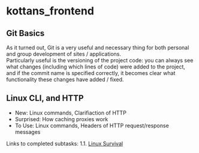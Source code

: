 # kottans_frontend

## Git Basics

As it turned out, Git is a very useful and necessary thing for both personal and group development of sites / applications.<br/>
Particularly useful is the versioning of the project code: you can always see what changes (including which lines of code) were added to the project, and if the commit name is specified correctly, it becomes clear what functionality these changes have added / fixed.

## Linux CLI, and HTTP

* New: Linux commands, Clarifiaction of HTTP
* Surprised: How caching proxies work
* To Use: Linux commands, Headers of HTTP request/response messages

Links to completed subtasks:
1.1. [Linux Survival](/task_1/Linux_Survival.png?raw=true)
